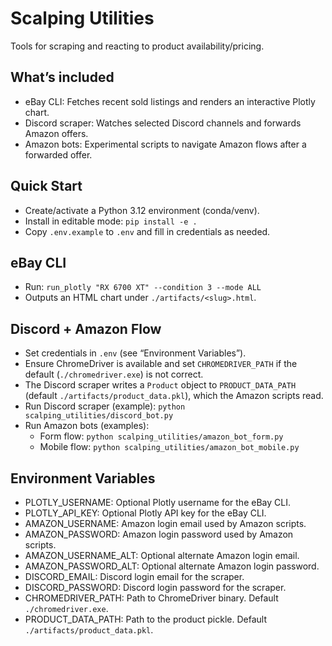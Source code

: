 Scalping Utilities
===================

Tools for scraping and reacting to product availability/pricing.

What’s included
---------------
- eBay CLI: Fetches recent sold listings and renders an interactive Plotly chart.
- Discord scraper: Watches selected Discord channels and forwards Amazon offers.
- Amazon bots: Experimental scripts to navigate Amazon flows after a forwarded offer.

Quick Start
-----------
- Create/activate a Python 3.12 environment (conda/venv).
- Install in editable mode: `pip install -e .`
- Copy `.env.example` to `.env` and fill in credentials as needed.

eBay CLI
--------
- Run: `run_plotly "RX 6700 XT" --condition 3 --mode ALL`
- Outputs an HTML chart under `./artifacts/<slug>.html`.

Discord + Amazon Flow
---------------------
- Set credentials in `.env` (see “Environment Variables”).
- Ensure ChromeDriver is available and set `CHROMEDRIVER_PATH` if the default (`./chromedriver.exe`) is not correct.
- The Discord scraper writes a `Product` object to `PRODUCT_DATA_PATH` (default `./artifacts/product_data.pkl`),
  which the Amazon scripts read.
- Run Discord scraper (example): `python scalping_utilities/discord_bot.py`
- Run Amazon bots (examples):
  - Form flow: `python scalping_utilities/amazon_bot_form.py`
  - Mobile flow: `python scalping_utilities/amazon_bot_mobile.py`

Environment Variables
---------------------
- PLOTLY_USERNAME: Optional Plotly username for the eBay CLI.
- PLOTLY_API_KEY: Optional Plotly API key for the eBay CLI.
- AMAZON_USERNAME: Amazon login email used by Amazon scripts.
- AMAZON_PASSWORD: Amazon login password used by Amazon scripts.
- AMAZON_USERNAME_ALT: Optional alternate Amazon login email.
- AMAZON_PASSWORD_ALT: Optional alternate Amazon login password.
- DISCORD_EMAIL: Discord login email for the scraper.
- DISCORD_PASSWORD: Discord login password for the scraper.
- CHROMEDRIVER_PATH: Path to ChromeDriver binary. Default `./chromedriver.exe`.
- PRODUCT_DATA_PATH: Path to the product pickle. Default `./artifacts/product_data.pkl`.
